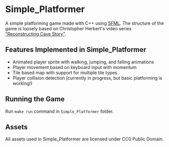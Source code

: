 # Simple_Platformer
A simple platforming game made with C++ using [SFML](https://www.sfml-dev.org/). The structure of the game is loosely based on Christopher Herbert's video series ["Reconstructing Cave Story"](https://www.youtube.com/watch?v=IufkC1IRY2Q&list=PL006xsVEsbKjSKBmLu1clo85yLrwjY67X).

## Features Implemented in Simple_Platformer
* Animated player sprite with walking, jumping, and falling animations
* Player movement based on keyboard input with momentum
* Tile based map with support for multiple tile types
* Player collision detection (currently in progress, but basic platforming is working!)

## Running the Game
Run `make run` command in `Simple_Platformer` folder.

## Assets
All assets used in Simple_Platformer are licensed under CC0 Public Domain.